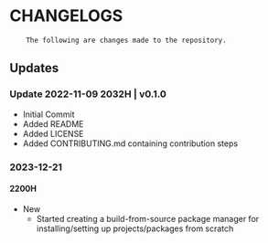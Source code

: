 # CHANGELOGS

```
    The following are changes made to the repository.
```

## Updates

### Update 2022-11-09 2032H | v0.1.0
- Initial Commit
- Added README
- Added LICENSE
- Added CONTRIBUTING.md containing contribution steps

### 2023-12-21
#### 2200H
- New
    - Started creating a build-from-source package manager for installing/setting up projects/packages from scratch


